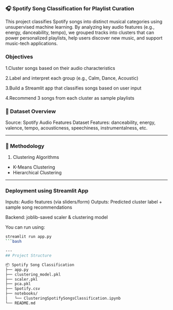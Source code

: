 
### 🎧 Spotify Song Classification for Playlist Curation
This project classifies Spotify songs into distinct musical categories using unsupervised machine learning. By analyzing key audio features (e.g., energy, danceability, tempo), we grouped tracks into clusters that can power personalized playlists, help users discover new music, and support music-tech applications.

### Objectives
1.Cluster songs based on their audio characteristics

2.Label and interpret each group (e.g., Calm, Dance, Acoustic)

3.Build a Streamlit app that classifies songs based on user input

4.Recommend 3 songs from each cluster as sample playlists

### 🎵 Dataset Overview
Source: Spotify Audio Features Dataset
Features: danceability, energy, valence, tempo, acousticness, speechiness, instrumentalness, etc.

----

### 🧠 Methodology
1. Clustering Algorithms
 - K-Means Clustering
 - Hierarchical Clustering

---

###  Deployment using Streamlit App
Inputs: Audio features (via sliders/form)
Outputs: Predicted cluster label + sample song recommendations

Backend: joblib-saved scaler & clustering model

You can run using:

```bash
streamlit run app.py
```bash

---
## Project Structure

📦 Spotify Song Classification
├── app.py
├── clustering_model.pkl
├── scaler.pkl
├── pca.pkl
├── Spotify.csv
├── notebooks/
│   └── ClusteringSpotifySongsClassification.ipynb
└── README.md

